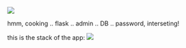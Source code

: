 ![](Pasted%20image%2020250517180820.png)

hmm, cooking .. flask .. admin .. DB .. password, interseting!

this is the stack of the app:
![](Pasted%20image%2020250517181102.png)

